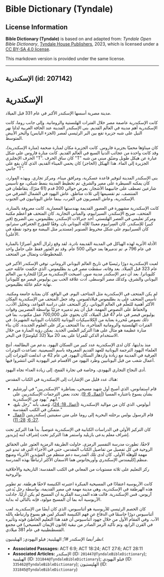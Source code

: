 # Bible Dictionary (Tyndale)

## License Information

**Bible Dictionary (Tyndale)** is based on and adapted from: _Tyndale Open Bible Dictionary_, [Tyndale House Publishers](https://tyndaleopenresources.com/), 2023, which is licensed under a [CC BY-SA 4.0 license](https://creativecommons.org/licenses/by-sa/4.0/legalcode.en).

This markdown version is provided under the same license.



--------------------------------

## الإسكندرية (id: 207142)

الإسكندرية
==========

مدينة مصرية أسسها الإسكندر الأكبر في عام 331 قبل الميلاد.

كانت الإسكندرية عاصمة مصر خلال الفترات الهلنستية والرومانية. وإلى جانب روما، كانت الإسكندرية أهم مدينة في العالم القديم. بنى الإسكندر المدينة عند الحافة الغربية لدلتا نهر النيل على شبه جزيرة تقع بين البر الرئيسي لمصر (الجزء اليابس) والبحر الأبيض المتوسط.

كان ميناؤها محميًا بجزيرة فاروس. كانت الجزيرة مكان لمنارة ضخمة (منارة الإسكندرية)، وقد كانت واحدة من عجائب الدنيا السبع في العالم القديم. كانت منارة فاروس على شكل الحرف الإنجليزي "T". كان ساق الحرف "T" عبارة عن هيكل طويل وضيّق مبني من شبه الجزيرة إلى الماء. هذا الهيكل (الحاجز) كان يحمي الميناء القديم، الذي كان يقع على جانبي "T".

بنى الإسكندر المدينة لتوفير قاعدة عسكرية، ومرافق ميناء، ومركز تجاري. وبهذه الموارد، كان يمكنه السيطرة على مصر والشرق. تم تخطيط المدينة بنمط شبكي، مع تأسيس شارعين تصطف على جانبيهما الأشجار، بعرض حوالي 200 قدم (61 مترًا)، يتقاطعان في المنتصف. تم تقسيمها إلى ثلاث مناطق. عاش اليهود في الشمال الشرقي من الإسكندرية، وعاش المصريون في الغرب، بينما عاش اليونانيون في الجنوب.

كانت الإسكندرية مشهورة في العصور القديمة بهندستها المعمارية. كانت معروفة بالمنارة، المتحف، ضريح الإسكندر، السيرابيوم، والمباني التجارية. كان المتحف هو أعظم مكتبة ومركز تعليمي في العصر الهلنستي. أحد جنرالات الإسكندر، بطليموس، بنى الضريح (قبر كبير) للإسكندر. كان السِرابيوم معبدًا للإله اليوناني بان. وفقًا للمؤرخ الجغرافي سترابو، كان السيرابيوم على شكل مخروط الصنوبر (مستدير مثل البيضة مع وجود نقطة في الأعلى).

الأدلة الأثرية لهذه الهياكل في المدينة القديمة نادرة. لقد وقع زلزال ألحق أضرارًا بالمنارة في عام 796 م. تم تدميرها بعد حوالي 500 عام. وقد تم العثور فقط على حامل واحد للمخطوطات وتمثال من المتحف.

لعبت الإسكندرية دورًا رئيسيًا في تاريخ العالم اليوناني الروماني. توفي الإسكندر الأكبر في عام 323 قبل الميلاد. بعد وفاته، سقطت مصر في يد بطليموس، الذي حكمت عائلته حتى كليوباترا. بعد أن دمر الإسكندر مدينة صور، أصبحت الإسكندرية مركزًا للتجارة بين العالم اليوناني والشرق، وكذلك مصر الوسطى. أدت علاقة الحب بين يوليوس قيصر مع كليوباترا نهاية حكم عائلة بطليموس.

لم يكن المتحف في الإسكندرية مثل المتاحف اليوم. في الواقع، كان بمثابة جامعة ومكتبة. تأسس المتحف على يد بطليموس فيلادلفيوس. وقد جعل المتحف من الإسكندرية المكان الأكثر أهمية للتعلّم في العالم اليوناني. ركز المتحف على دراسة القواعد، وتحليل الأدب، والحفاظ على النصوص المهمة. قبل أن يتم تدميره جزئيًا بواسطة المصريين وقوات يوليوس قيصر في عام 47 قبل الميلاد، كان يحتوي على 700,000 عمل مكتوب، بما في ذلك نصوص مُحررة بعناية من الكلاسيكيات اليونانية (الكتابات اليونانية الشهيرة). في الفترات الهلنستية والرومانية المتأخرة، بدأ المتحف يركز على العلوم الجديدة. كان بناء منارة عظيمة هو مثال على هذا التركيز العلمي الجديد. يمكن رؤية المنارة من خلال الاستخدام الذكي للمرايا على بعد 20 ميلاً (32 كيلومترًا) في البحر.

منذ بدايتها، كان لدى الإسكندرية عدد كبير من السكان اليهود. بدعم من البطالمة، أنتج العلماء اليهود الترجمة اليونانية للعهد القديم المعروفة باسم السبعينية. تصاعدت التوترات العرقية في المدينة مع زيادة وازدهار السكان اليهود. في عام 42 م، اندلعت التوترات إلى أعمال شغب من قبل اليونانيين وطرد اليهود من الأقسام غير اليهودية التي انتشروا فيها.

أدى النجاح التجاري اليهودي، وخاصة في تجارة القمح، إلى زيادة العداء تجاه اليهود.

هناك عدد قليل من الإشارات إلى الإسكندرية في الكتاب المقدس:

* قام استفانوس، الذي أصبح أول شهيد مسيحي، بمناظرة "الإسكندريين" في أورشليم بشأن يسوع باعتباره المسيا ([أعمال 6: 9](https://ref.ly/Acts6:9)). تحدد بعض الترجمات الإسكندريين على أنهم "يهود من الإسكندرية."
* أبولوس، الذي كان من مواليد الإسكندرية ([أعمال 18: 24](https://ref.ly/Acts18:24))، وُصف بأنه "رجل بليغ، متمكن في الكتب المقدسة."
* قام الرسول بولس برحلته البحرية إلى روما على متن سفينتين إسكندريتين ([أعمال 27: 6](https://ref.ly/Acts27:6); [28: 11](https://ref.ly/Acts28:11)).

كان التركيز الأولي في الدراسات الكتابية في الإسكندرية غنوصياً. بدأ هذا التركيز تحت إشراف معلم يدعى بازيليد واستمر هذا التركيز تحت إشراف ابنه إيزيدور.

لاحقًا، تطورت مدرسة التفسير الرمزي. حاولت الطريقة الرمزية العثور على الحقائق الروحية في كل تفصيل من تفاصيل الكتاب المقدس، حتى في الأجزاء التي قد تبدو غير مهمة للوهلة الأولى. كان لدى تلك المدرسة دعم منتظم من المؤيدين الأثرياء ومنهج منظم.إكليمندس الإسكندري وأوريجانوس هما الاسمان الأكثر ارتباطًا بهذه المدرسة.

ركز التعليم على ثلاثة مستويات من المعاني في الكتب المقدسة: التاريخية والأخلاقية والروحية.

كانت الآريوسية اعتقادًا في المسيحية المبكرة اعتبرته الكنيسة لاحقًا هرطقة. تم تطوير هذه الهرطقة في الإسكندرية، وهي مدينة مهمة في مصر القديمة، بواسطة رجل يُدعى آريوس، قس الإسكندرية. قالت هذه المدرسة الفكرية أن المسيح لم يكن أزليًا. جادلت الآريوسية أنه بما أن المسيح مولود، فإنه بالتالي له بداية.

كان الخصم الرئيسي للآريوسية هو أثناسيوس، الذي كان أيضًا من الإسكندرية. لعب أثناسيوس دورًا حاسمًا في الدفاع عن فهم الكنيسة المبكر لمن هو يسوع وارتباطه بالله الآب. وفي المقام الأول من خلال جهود أثناسيوس أن فقد هذا التعليم الخاطئ قوته وتأثيره في القرن الرابع، وتم تأكيد الرمز الصادر من نيقية (قانون الإيمان المسيحي) في مجمع القسطنطينية في عام 381 ميلادي.

*انظر أيضا* الإسكندر \#1; الهيلينية; فيلو اليهودي; الهيلينيون.

* **Associated Passages:** ACT 6:9; ACT 18:24; ACT 27:6; ACT 28:11
* **Associated Articles:** الإسكندر (ID: `201447@TyndaleBibleDictionary`); الهيلينية (ID: `331844@TyndaleBibleDictionary`); فيلو اليهودي (ID: `335462@TyndaleBibleDictionary`); الهِلنِستيون (ID: `331845@TyndaleBibleDictionary`)

